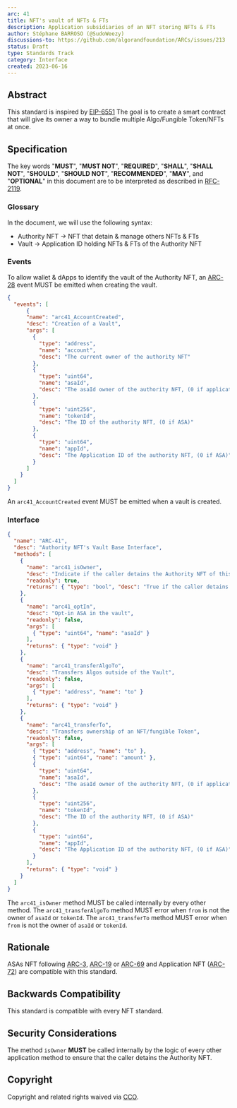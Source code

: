 ```yaml
---
arc: 41
title: NFT's vault of NFTs & FTs
description: Application subsidiaries of an NFT storing NFTs & FTs
author: Stéphane BARROSO (@SudoWeezy)
discussions-to: https://github.com/algorandfoundation/ARCs/issues/213
status: Draft
type: Standards Track
category: Interface
created: 2023-06-16
---
```


## Abstract
This standard is inspired by <a href="https://eips.ethereum.org/EIPS/eip-6551">EIP-6551</a>
The goal is to create a smart contract that will give its owner a way to bundle multiple Algo/Fungible Token/NFTs at once.


## Specification
The key words "**MUST**", "**MUST NOT**", "**REQUIRED**", "**SHALL**", "**SHALL NOT**", "**SHOULD**", "**SHOULD NOT**", "**RECOMMENDED**", "**MAY**", and "**OPTIONAL**" in this document are to be interpreted as described in <a href="https://www.ietf.org/rfc/rfc2119.txt">RFC-2119</a>.

### Glossary
In the document, we will use the following syntax:
- Authority NFT -> NFT that detain & manage others NFTs & FTs 
- Vault -> Application ID holding NFTs & FTs of the Authority NFT

### Events
To allow wallet & dApps to identify the vault of the Authority NFT, an [ARC-28](./arc-0028.md) event MUST be emitted when creating the vault.
```json
{
  "events": [
      {
      "name": "arc41_AccountCreated",
      "desc": "Creation of a Vault",
      "args": [
        {
          "type": "address",
          "name": "account",
          "desc": "The current owner of the authority NFT"
        },
        {
          "type": "uint64",
          "name": "asaId",
          "desc": "The asaId owner of the authority NFT, (0 if application NFT)"
        },
        {
          "type": "uint256",
          "name": "tokenId",
          "desc": "The ID of the authority NFT, (0 if ASA)"
        },
        {
          "type": "uint64",
          "name": "appId",
          "desc": "The Application ID of the authority NFT, (0 if ASA)"
        }
      ]
    }
  ]
}
```

An `arc41_AccountCreated` event MUST be emitted when a vault is created.


### Interface
```json
{
  "name": "ARC-41",
  "desc": "Authority NFT's Vault Base Interface",
  "methods": [
    {
      "name": "arc41_isOwner",
      "desc": "Indicate if the caller detains the Authority NFT of this vault, this method MUST be called internally by every other method of the application, it must call ARC-72 ownerOf in case of an application NFT",
      "readonly": true,
      "returns": { "type": "bool", "desc": "True if the caller detains the Authority NFT of this vault, False otherwise" }
    },
    {
      "name": "arc41_optIn",
      "desc": "Opt-in ASA in the vault",
      "readonly": false,
      "args": [
        { "type": "uint64", "name": "asaId" }
      ],
      "returns": { "type": "void" }
    },
    {
      "name": "arc41_transferAlgoTo",
      "desc": "Transfers Algos outside of the Vault",
      "readonly": false,
      "args": [
        { "type": "address", "name": "to" }
      ],
      "returns": { "type": "void" }
    },
    {
      "name": "arc41_transferTo",
      "desc": "Transfers ownership of an NFT/fungible Token",
      "readonly": false,
      "args": [
        { "type": "address", "name": "to" },
        { "type": "uint64", "name": "amount" },
        {
          "type": "uint64",
          "name": "asaId",
          "desc": "The asaId owner of the authority NFT, (0 if application NFT)"
        },
        {
          "type": "uint256",
          "name": "tokenId",
          "desc": "The ID of the authority NFT, (0 if ASA)"
        },
        {
          "type": "uint64",
          "name": "appId",
          "desc": "The Application ID of the authority NFT, (0 if ASA)"
        }
      ],
      "returns": { "type": "void" }
    }
  ]
}
```

The `arc41_isOwner` method MUST be called internally by every other method.
The `arc41_transferAlgoTo` method MUST error when `from` is not the owner of `asaId` or `tokenId`.
The `arc41_transferTo` method MUST error when `from` is not the owner of `asaId` or `tokenId`.

## Rationale
ASAs NFT following [ARC-3](./arc-0003.md), [ARC-19](./arc-0019.md) or [ARC-69](./arc-0069.md) and Application NFT ([ARC-72](./arc-0072.md)) are compatible with this standard.

## Backwards Compatibility
This standard is compatible with every NFT standard.

## Security Considerations
The method `isOwner` **MUST** be called internally by the logic of every other application method to ensure that the caller detains the Authority NFT.

## Copyright
Copyright and related rights waived via <a href="https://creativecommons.org/publicdomain/zero/1.0/">CCO</a>.
